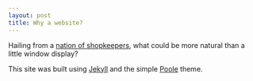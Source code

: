 ```yaml
---
layout: post
title: Why a website?
---
```


Hailing from a [nation of shopkeepers](http://www.definitions.net/definition/Nation%20of%20shopkeepers), what could be more natural than a little window display?  

This site was built using [Jekyll](http://jekyllrb.com) and the simple [Poole](http://getpoole.com/) theme.

